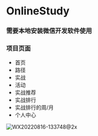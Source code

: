 # OnlineStudy

### 需要本地安装微信开发软件使用

### 项目页面

- 首页
- 路径
- 实战
- 活动
- 实战推荐
- 实战排行
- 实战排行的周/月
- 个人中心

![WX20220816-133748@2x](../../source/images/README/WX20220816-133748@2x.png)![]()